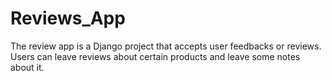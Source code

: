 

# Reviews_App
The review app is a Django project that accepts user feedbacks or reviews.
Users can leave reviews about certain products and leave some notes about it.



